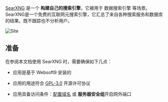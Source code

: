 [SearXNG](https://docs.searxng.org/) 是一个 **构建自己的搜索引擎**，它被用于 数据搜索引擎  等场景。SearXNG是一个免费的互联网元搜索引擎，它汇总了来自各种搜索服务和数据库的结果。既不跟踪也不分析用户。


![Site](https://libs.websoft9.com/Websoft9/DocsPicture/zh/searxng/searxng-gui-websoft9.png)


## 准备

在参阅本文档使用 SearXNG 时，需要确保如下几点：

- 应用是基于 Websoft9 安装的

- 应用的用途符合 [GPL-3.0](https://opensource.org/licenses/GPL-3.0) 开源许可协议

- 应用具备访问条件：[配置域名](./domain-set) 或 **服务器安全组**开启网外端口